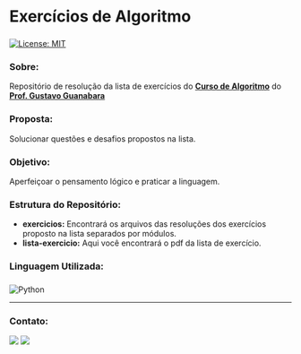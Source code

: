 # Exercícios de Algoritmo

###
[![License: MIT](https://img.shields.io/badge/License-MIT-black.svg)](https://opensource.org/licenses/MIT) 

### Sobre:

Repositório de resolução da lista de exercícios do <a href="https://www.cursoemvideo.com/curso/curso-de-algoritmo/">**Curso de Algoritmo**</a> do <a href="https://github.com/professorguanabara">**Prof. Gustavo Guanabara**</a> 

### Proposta:

Solucionar questões e desafios propostos na lista.

### Objetivo:

Aperfeiçoar o pensamento lógico e praticar a linguagem.

### Estrutura do Repositório:
- <strong>exercicios:</strong> Encontrará os arquivos das resoluções dos exercícios proposto na lista separados por módulos.  
- <strong>lista-exercicio:</strong> Aqui você encontrará o pdf da lista de exercício.

### Linguagem Utilizada:
###
![Python](https://img.shields.io/badge/python-3670A0?style=for-the-badge&logo=python&logoColor=white&color=black)

---
### Contato:

<div>
  <a href="https://linkedin.com/in/marcospontesjunior" target="_blank"><img src="https://img.shields.io/badge/linkedin-%230077B5.svg?style=for-the-badge&logo=linkedin&logoColor=white&color=black" target="_blank"></a>  
  <a href = "mailto:marcospntsjunior@gmail.com"><img src="https://img.shields.io/badge/Gmail-D14836?style=for-the-badge&logo=gmail&logoColor=white&color=black" target="_blank"></a>
</div>
